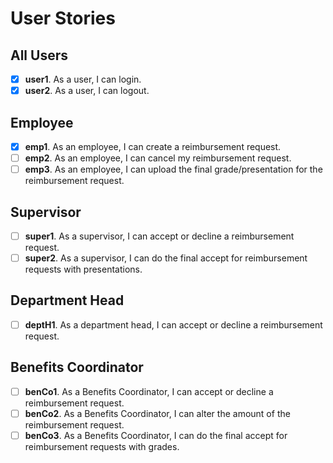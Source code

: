 # User Stories

## All Users
- [x] **user1**. As a user, I can login.
- [x] **user2**. As a user, I can logout.

## Employee
- [x] **emp1**. As an employee, I can create a reimbursement request.
- [ ] **emp2**. As an employee, I can cancel my reimbursement request.
- [ ] **emp3**. As an employee, I can upload the final grade/presentation for the reimbursement request. 

## Supervisor
- [ ] **super1**. As a supervisor, I can accept or decline a reimbursement request.
- [ ] **super2**. As a supervisor, I can do the final accept for reimbursement requests with presentations.

## Department Head
- [ ] **deptH1**. As a department head, I can accept or decline a reimbursement request.

## Benefits Coordinator
- [ ] **benCo1**. As a Benefits Coordinator, I can accept or decline a reimbursement request.
- [ ] **benCo2**. As a Benefits Coordinator, I can alter the amount of the reimbursement request.
- [ ] **benCo3**. As a Benefits Coordinator, I can do the final accept for reimbursement requests with grades.